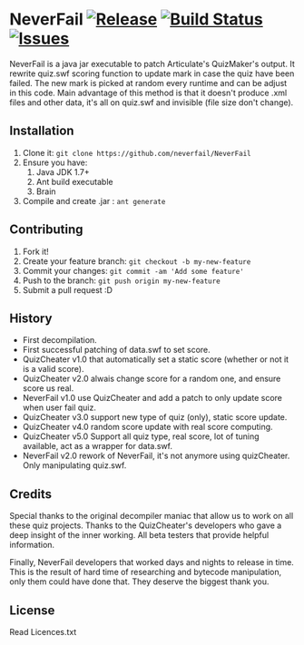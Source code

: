 NeverFail [![Release][release_img]](release_url) [![Build Status][build_status_img]](build_status_url) [![Issues][issues_img]](issues_url)
==========

NeverFail is a java jar executable to patch Articulate's QuizMaker's output.
It rewrite quiz.swf scoring function to update mark in case the quiz have been failed.
The new mark is picked at random every runtime and can be adjust in this code.
Main advantage of this method is that it doesn't produce .xml files and other data,
it's all on quiz.swf and invisible (file size don't change).

## Installation

1. Clone it: `git clone https://github.com/neverfail/NeverFail`
2. Ensure you have:
    1. Java JDK 1.7+
    2. Ant build executable
    3. Brain
3. Compile and create .jar : `ant generate`
     
## Contributing

1. Fork it!
2. Create your feature branch: `git checkout -b my-new-feature`
3. Commit your changes: `git commit -am 'Add some feature'`
4. Push to the branch: `git push origin my-new-feature`
5. Submit a pull request :D

## History

* First decompilation.
* First successful patching of data.swf to set score.
* QuizCheater v1.0 that automatically set a static score (whether or not it is a valid score).
* QuizCheater v2.0 alwais change score for a random one, and ensure score us real.
* NeverFail v1.0 use QuizCheater and add a patch to only update score when user fail quiz.
* QuizCheater v3.0 support new type of quiz (only), static score update.
* QuizCheater v4.0 random score update with real score computing.
* QuizCheater v5.0 Support all quiz type, real score, lot of tuning available, act as a wrapper for data.swf.
* NeverFail v2.0 rework of NeverFail, it's not anymore using quizCheater. Only manipulating quiz.swf.

## Credits

Special thanks to the original decompiler maniac that allow us to work on
all these quiz projects.
Thanks to the QuizCheater's developers who gave a deep insight of the inner working.
All beta testers that provide helpful information.

Finally, NeverFail developers that worked days and nights to release in time.
This is the result of hard time of researching and bytecode manipulation,
only them could have done that. They deserve the biggest thank you.


## License

Read Licences.txt


[build_status_img]: https://travis-ci.org/neverfail/NeverFail.svg?branch=master
[build_status_url]: https://travis-ci.org/neverfail/NeverFail
[issues_img]: https://img.shields.io/github/issues/neverfail/NeverFail.svg
[issues_url]: https://github.com/neverfail/NeverFail/issues
[release_img]: https://img.shields.io/github/release/neverfail/NeverFail.svg
[release_url]: https://github.com/neverfail/NeverFail/releases/latest
